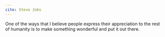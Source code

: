 ```yaml
---
cite: Steve Jobs
---
```


One of the ways that I believe people express their appreciation to the rest of humanity is to make something wonderful and put it out there.
